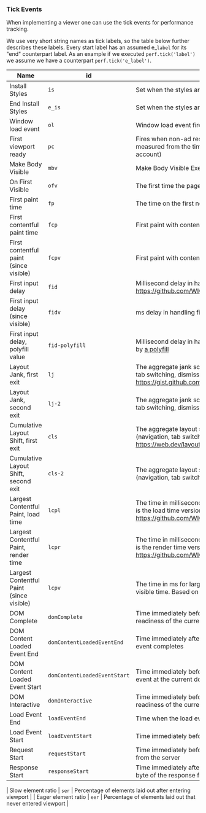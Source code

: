 <!---
Copyright 2015 The AMP HTML Authors. All Rights Reserved.

Licensed under the Apache License, Version 2.0 (the "License");
you may not use this file except in compliance with the License.
You may obtain a copy of the License at

      http://www.apache.org/licenses/LICENSE-2.0

Unless required by applicable law or agreed to in writing, software
distributed under the License is distributed on an "AS-IS" BASIS,
WITHOUT WARRANTIES OR CONDITIONS OF ANY KIND, either express or implied.
See the License for the specific language governing permissions and
limitations under the License.
-->

### Tick Events

When implementing a viewer one can use the tick events for performance tracking.

We use very short string names as tick labels, so the table below
further describes these labels.
Every start label has an assumed e\_`label` for its "end" counterpart label.
As an example if we executed `perf.tick('label')` we assume we have a counterpart
`perf.tick('e_label')`.

| Name                                     | id                           | Description                                                                                                                                                                                        |
| ---------------------------------------- | ---------------------------- | -------------------------------------------------------------------------------------------------------------------------------------------------------------------------------------------------- |
| Install Styles                           | `is`                         | Set when the styles are installed.                                                                                                                                                                 |
| End Install Styles                       | `e_is`                       | Set when the styles are done installing.                                                                                                                                                           |
| Window load event                        | `ol`                         | Window load event fired.                                                                                                                                                                           |
| First viewport ready                     | `pc`                         | Fires when non-ad resources above the fold fired their load event measured from the time the user clicks (So takes pre-rendering into account)                                                     |
| Make Body Visible                        | `mbv`                        | Make Body Visible Executes.                                                                                                                                                                        |
| On First Visible                         | `ofv`                        | The first time the page has been turned visible.                                                                                                                                                   |
| First paint time                         | `fp`                         | The time on the first non-blank paint of the page.                                                                                                                                                 |
| First contentful paint time              | `fcp`                        | First paint with content. See https://github.com/WICG/paint-timing                                                                                                                                 |
| First contentful paint (since visible)   | `fcpv`                       | First paint with content, offset by first visible time                                                                                                                                             |
| First input delay                        | `fid`                        | Millisecond delay in handling the first user input on the page. See https://github.com/WICG/event-timing                                                                                           |
| First input delay (since visible)        | `fidv`                       | ms delay in handling first input, offset by first visible                                                                                                                                          |
| First input delay, polyfill value        | `fid-polyfill`               | Millisecond delay in handling the first user input on the page, reported by [a polyfill](https://github.com/GoogleChromeLabs/first-input-delay)                                                    |
| Layout Jank, first exit                  | `lj`                         | The aggregate jank score when the user leaves the page (navigation, tab switching, dismissing application) for the first time. See https://gist.github.com/skobes/2f296da1b0a88cc785a4bf10a42bca07 |
| Layout Jank, second exit                 | `lj-2`                       | The aggregate jank score when the user leaves the page (navigation, tab switching, dismissing application) for the second time.                                                                    |
| Cumulative Layout Shift, first exit      | `cls`                        | The aggregate layout shift score when the user leaves the page (navigation, tab switching, dismissing application) for the first time. See https://web.dev/layout-instability-api                  |
| Cumulative Layout Shift, second exit     | `cls-2`                      | The aggregate layout shift score when the user leaves the page (navigation, tab switching, dismissing application) for the second time.                                                            |
| Largest Contentful Paint, load time      | `lcpl`                       | The time in milliseconds for the first contentful element to display. This is the load time version of this metric. See https://github.com/WICG/largest-contentful-paint                           |
| Largest Contentful Paint, render time    | `lcpr`                       | The time in milliseconds for the first contentful element to display. This is the render time version of this metric. https://github.com/WICG/largest-contentful-paint                             |
| Largest Contentful Paint (since visible) | `lcpv`                       | The time in ms for largest contentful element to display, offset by first visible time. Based on render time, falls back to load time.                                                             |
| DOM Complete                             | `domComplete`                | Time immediately before the browser sets the current document readiness of the current document to complete                                                                                        |
| DOM Content Loaded Event End             | `domContentLoadedEventEnd`   | Time immediately after the current document's DOMContentLoaded event completes                                                                                                                     |
| DOM Content Loaded Event Start           | `domContentLoadedEventStart` | Time immediately before the user agent fires the DOMContentLoaded event at the current document                                                                                                    |
| DOM Interactive                          | `domInteractive`             | Time immediately before the user agent sets the current document readiness of the current document to interactive                                                                                  |
| Load Event End                           | `loadEventEnd`               | Time when the load event of the current document is completed                                                                                                                                      |
| Load Event Start                         | `loadEventStart`             | Time immediately before the load event of the current document is fired                                                                                                                            |
| Request Start                            | `requestStart`               | Time immediately before the user agent starts requesting the resource from the server                                                                                                              |
| Response Start                           | `responseStart`              | Time immediately after the user agent's HTTP parser receives the first byte of the response from the server                                                                                        |

| Slow element ratio | `ser` | Percentage of elements laid out after entering viewport |
| Eager element ratio | `eer` | Percentage of elements laid out that never entered viewport |
